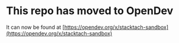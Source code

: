 # This repo has moved to OpenDev

It can now be found at [https://opendev.org/x/stacktach-sandbox](https://opendev.org/x/stacktach-sandbox)
